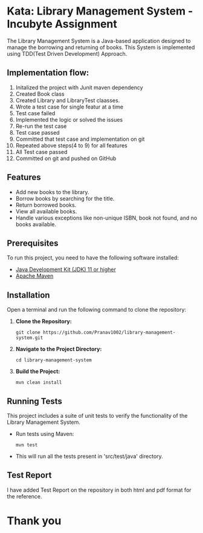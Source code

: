 # Kata: Library Management System - Incubyte Assignment

The Library Management System is a Java-based application designed to manage the borrowing and returning of books. This System is implemented using TDD(Test Driven Development) Approach.

## Implementation flow:

1. Initalized the project with Junit maven dependency
2. Created Book class
3. Created Library and LibraryTest claasses.
4. Wrote a test case for single featur at a time
5. Test case failed
6. Implemented the logic or solved the issues
7. Re-run the test case
8. Test case passed
9. Committed that test case and implementation on git
10. Repeated above steps(4 to 9) for all features
11. All Test case passed
12. Committed on git and pushed on GitHub

## Features

- Add new books to the library.
- Borrow books by searching for the title.
- Return borrowed books.
- View all available books.
- Handle various exceptions like non-unique ISBN, book not found, and no books available.

## Prerequisites

To run this project, you need to have the following software installed:

- [Java Development Kit (JDK) 11 or higher](https://www.oracle.com/java/technologies/javase-jdk11-downloads.html)
- [Apache Maven](https://maven.apache.org/install.html)

## Installation

   Open a terminal and run the following command to clone the repository:

1. **Clone the Repository:**
   ```
   git clone https://github.com/Pranav1002/library-management-system.git
   ```
  
2. **Navigate to the Project Directory:**
   ```
   cd library-management-system
   ```

3. **Build the Project:**
   ```
   mvn clean install
   ```

## Running Tests

This project includes a suite of unit tests to verify the functionality of the Library Management System.

- Run tests using Maven:
  ```
  mvn test
  ```
- This will run all the tests present in 'src/test/java' directory.

## Test Report

I have added Test Report on the repository in both html and pdf format for the reference.


# Thank you 

